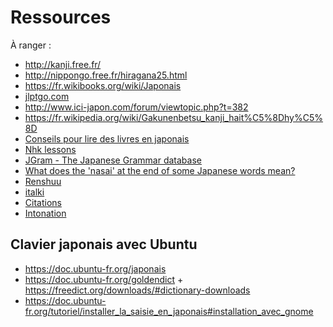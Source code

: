 # Ressources

À ranger :

- http://kanji.free.fr/
- http://nippongo.free.fr/hiragana25.html
- https://fr.wikibooks.org/wiki/Japonais
- [jlptgo.com](http://jlptgo.com/)
- http://www.ici-japon.com/forum/viewtopic.php?t=382
- https://fr.wikipedia.org/wiki/Gakunenbetsu_kanji_hait%C5%8Dhy%C5%8D
- [Conseils pour lire des livres en japonais](https://ameliemarieintokyo.com/lire-livres-en-japonais/)
- [Nhk lessons](https://www.nhk.or.jp/lesson/french/learn/list/)
- [JGram - The Japanese Grammar database](http://jgram.org/)
- [What does the 'nasai' at the end of some Japanese words mean?](https://answers.yahoo.com/question/index?qid=20100110113011AAWz6sH&guccounter=1)
- [Renshuu](https://www.renshuu.org/)
- [italki](https://www.italki.com/teachers/japanese?speaks%5B0%5D=french&teacher_type=pro)
- [Citations](http://www.guidetojapanese.org/french/quotation.html)
- [Intonation](https://www.youtube.com/watch?v=2BDme2oebH8)

## Clavier japonais avec Ubuntu

- https://doc.ubuntu-fr.org/japonais
- https://doc.ubuntu-fr.org/goldendict + https://freedict.org/downloads/#dictionary-downloads
- https://doc.ubuntu-fr.org/tutoriel/installer_la_saisie_en_japonais#installation_avec_gnome
